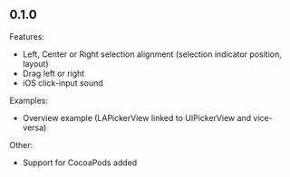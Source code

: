 ## 0.1.0

Features:

  - Left, Center or Right selection alignment (selection indicator position, layout)
  - Drag left or right
  - iOS click-input sound

Examples:

  - Overview example (LAPickerView linked to UIPickerView and vice-versa)
 
Other:
  
  - Support for CocoaPods added
